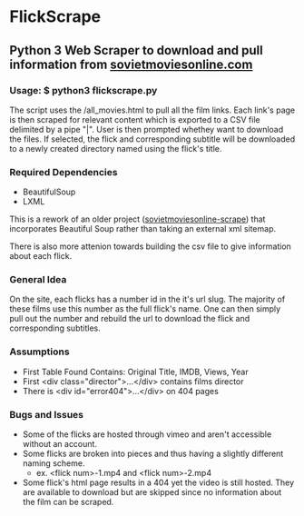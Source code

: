 # FlickScrape

## Python 3 Web Scraper to download and pull information from [sovietmoviesonline.com](https://sovietmoviesonline.com)

### Usage: $ python3 flickscrape.py
The script uses the /all\_movies.html to pull all the film links. Each link's page is then scraped for relevant content which is exported to a CSV file delimited by a pipe "|". User is then prompted whethey want to download the files. If selected, the flick and corresponding subtitle will be downloaded to a newly created directory named using the flick's title. 

### Required Dependencies
* BeautifulSoup  
* LXML

This is a rework of an older project ([sovietmoviesonline-scrape](https://github.com/jpwexperience/sovietmoviesonline-scrape)) that incorporates Beautiful Soup rather than taking an external xml sitemap.

There is also more attenion towards building the csv file to give information about each flick.

### General Idea
On the site, each flicks has a number id in the it's url slug. The majority of these films use this number as the full flick's name. One can then simply pull out the number and rebuild the url to download the flick and corresponding subtitles.

### Assumptions
* First Table Found Contains: Original Title, IMDB, Views, Year
* First \<div class="director">...\</div> contains films director
* There is \<div id="error404">...\</div> on 404 pages

### Bugs and Issues
* Some of the flicks are hosted through vimeo and aren't accessible without an account.
* Some flicks are broken into pieces and thus having a slightly different naming scheme.
	* ex. \<flick num>-1.mp4 and \<flick num>-2.mp4
* Some flick's html page results in a 404 yet the video is still hosted. They are available to download but are skipped since no information about the film can be scraped. 
